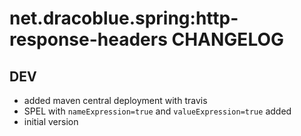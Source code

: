 # net.dracoblue.spring:http-response-headers CHANGELOG

## DEV

- added maven central deployment with travis
- SPEL with `nameExpression=true` and `valueExpression=true` added
- initial version

